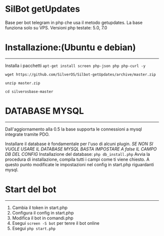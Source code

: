 # SilBot getUpdates
Base per bot telegram in php che usa il metodo getupdates.
La base funziona solo su VPS.
Versioni php testate: 5.0, 7.0

# Installazione:(Ubuntu e debian)
- - -
Installa i pacchetti `apt-get install screen php-json php php-curl -y`

 `wget https://github.com/SilverOS/Silbot-getUpdates/archive/master.zip`

 `unzip master.zip`
 
 `cd silverosbase-master`
# DATABASE MYSQL
- - -
Dall'aggiornamento alla 0.5 la base supporta le connessioni a mysql integrate tramite PDO.

Installare il database è fondamentale per l'uso di alcuni plugin.
*SE NON SI VUOLE USARE IL DATABASE MYSQL BASTA IMPOSTARE A false IL CAMPO DB DEL CONFIG*
Installazione del database:
 `php db_install.php`
Avvia la procedura di installazione, compila tutti i campi come ti viene chiesto.
 A questo punto modificate le impostazioni nel config in start.php riguardanti mysql.
# Start del bot
 - - -
1) Cambia il token in start.php
2) Configura il config in start.php
3) Modifica il bot in comandi.php
4) Esegui `screen -S bot` per tenre il bot online
5) Esegui `php start.php`
	

